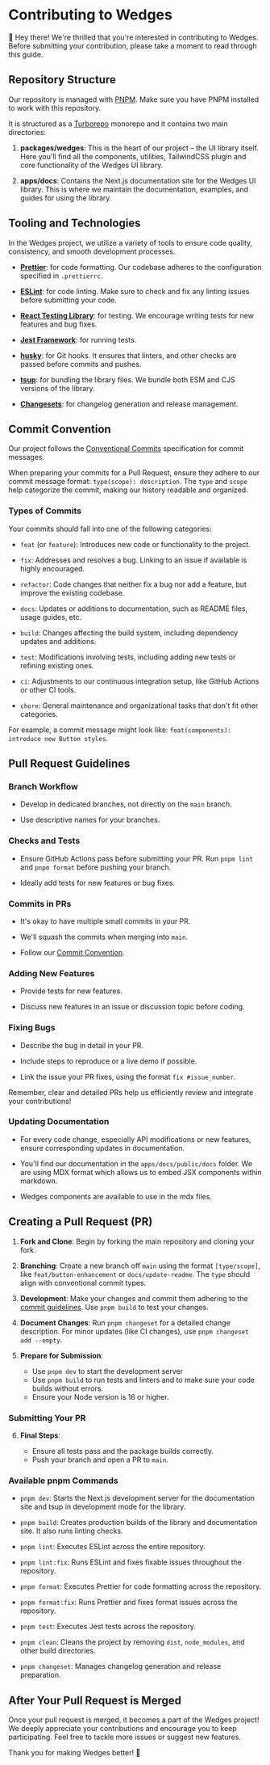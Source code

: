 # Contributing to Wedges

👋 Hey there! We're thrilled that you're interested in contributing to Wedges. Before submitting your contribution, please take a moment to read through this guide.

## Repository Structure

Our repository is managed with [PNPM](https://pnpm.io/). Make sure you have PNPM installed to work with this repository.

It is structured as a [Turborepo](https://turbo.build/repo) monorepo and it contains two main directories:

1. **packages/wedges**:
   This is the heart of our project – the UI library itself. Here you'll find all the components, utilities, TailwindCSS plugin and core functionality of the Wedges UI library.

2. **apps/docs**:
   Contains the Next.js documentation site for the Wedges UI library. This is where we maintain the documentation, examples, and guides for using the library.

## Tooling and Technologies

In the Wedges project, we utilize a variety of tools to ensure code quality, consistency, and smooth development processes.

- **[Prettier](https://prettier.io/)**: for code formatting. Our codebase adheres to the configuration specified in `.prettierrc`.

- **[ESLint](https://eslint.org/)**: for code linting. Make sure to check and fix any linting issues before submitting your code.

- **[React Testing Library](https://testing-library.com/)**: for testing. We encourage writing tests for new features and bug fixes.

- **[Jest Framework](https://jestjs.io/)**: for running tests.

- **[husky](https://typicode.github.io/husky/#/)**: for Git hooks. It ensures that linters, and other checks are passed before commits and pushes.

- **[tsup](https://tsup.egoist.dev/)**: for bundling the library files. We bundle both ESM and CJS versions of the library.

- **[Changesets](https://github.com/atlassian/changesets)**: for changelog generation and release management.

## Commit Convention

Our project follows the [Conventional Commits](https://www.conventionalcommits.org/) specification for commit messages.

When preparing your commits for a Pull Request, ensure they adhere to our commit message format: `type(scope): description`. The `type` and `scope` help categorize the commit, making our history readable and organized.

### Types of Commits

Your commits should fall into one of the following categories:

- `feat` (or `feature`): Introduces new code or functionality to the project.

- `fix`: Addresses and resolves a bug. Linking to an issue if available is highly encouraged.

- `refactor`: Code changes that neither fix a bug nor add a feature, but improve the existing codebase.

- `docs`: Updates or additions to documentation, such as README files, usage guides, etc.

- `build`: Changes affecting the build system, including dependency updates and additions.

- `test`: Modifications involving tests, including adding new tests or refining existing ones.

- `ci`: Adjustments to our continuous integration setup, like GitHub Actions or other CI tools.

- `chore`: General maintenance and organizational tasks that don't fit other categories.

For example, a commit message might look like: `feat(components): introduce new Button styles`.

## Pull Request Guidelines

### Branch Workflow

- Develop in dedicated branches, not directly on the `main` branch.

- Use descriptive names for your branches.

### Checks and Tests

- Ensure GitHub Actions pass before submitting your PR. Run `pnpm lint` and `pnpm format` before pushing your branch.

- Ideally add tests for new features or bug fixes.

### Commits in PRs

- It's okay to have multiple small commits in your PR.

- We'll squash the commits when merging into `main`.

- Follow our [Commit Convention](#commit-convention).

### Adding New Features

- Provide tests for new features.

- Discuss new features in an issue or discussion topic before coding.

### Fixing Bugs

- Describe the bug in detail in your PR.

- Include steps to reproduce or a live demo if possible.

- Link the issue your PR fixes, using the format `fix #issue_number`.

Remember, clear and detailed PRs help us efficiently review and integrate your contributions!

### Updating Documentation

- For every code change, especially API modifications or new features, ensure corresponding updates in documentation.

- You'll find our documentation in the `apps/docs/public/docs` folder. We are using MDX format which allows us to embed JSX components within markdown.

- Wedges components are available to use in the mdx files.

## Creating a Pull Request (PR)

1. **Fork and Clone**: Begin by forking the main repository and cloning your fork.

2. **Branching**: Create a new branch off `main` using the format `[type/scope]`, like `feat/button-enhancement` or `docs/update-readme`. The `type` should align with conventional commit types.

3. **Development**: Make your changes and commit them adhering to the [commit guidelines](#commit-convention). Use `pnpm build` to test your changes.

4. **Document Changes**: Run `pnpm changeset` for a detailed change description. For minor updates (like CI changes), use `pnpm changeset add --empty`.

5. **Prepare for Submission**:

   - Use `pnpm dev` to start the development server
   - Use `pnpm build` to run tests and linters and to make sure your code builds without errors.
   - Ensure your Node version is 16 or higher.

### Submitting Your PR

6. **Final Steps**:

   - Ensure all tests pass and the package builds correctly.
   - Push your branch and open a PR to `main`.

### Available pnpm Commands

- `pnpm dev`: Starts the Next.js development server for the documentation site and tsup in development mode for the library.

- `pnpm build`: Creates production builds of the library and documentation site. It also runs linting checks.

- `pnpm lint`: Executes ESLint across the entire repository.

- `pnpm lint:fix`: Runs ESLint and fixes fixable issues throughout the repository.

- `pnpm format`: Executes Prettier for code formatting across the repository.

- `pnpm format:fix`: Runs Prettier and fixes format issues across the repository.

- `pnpm test`: Executes Jest tests across the repository.

- `pnpm clean`: Cleans the project by removing `dist`, `node_modules`, and other build directories.

- `pnpm changeset`: Manages changelog generation and release preparation.

## After Your Pull Request is Merged

Once your pull request is merged, it becomes a part of the Wedges project! We deeply appreciate your contributions and encourage you to keep participating. Feel free to tackle more issues or suggest new features.

Thank you for making Wedges better! 🎉
